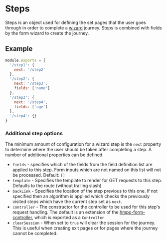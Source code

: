 # Steps

Steps is an object used for defining the set pages that the user goes through in order to complete a [wizard](https://github.com/UKHomeOffice/passports-form-wizard) journey. Steps is combined with fields by the form wizard to create the journey.

## Example

```js
module.exports = {
  '/step1': {
    next: '/step2'
  },
  '/step2': {
    next: '/step3',
    fields: ['name']
  },
  '/step3': {
    next: '/step4',
    fields: ['age']
  },
  '/step4': {}
}
```

### Additional step options

The minimum amount of configuration for a wizard step is the `next` property to determine where the user should be taken after completing a step. A number of additional properties can be defined.

* `fields` - specifies which of the fields from the field definition list are applied to this step. Form inputs which are not named on this list will not be processed. Default: `[]`
* `template` - Specifies the template to render for GET requests to this step. Defaults to the route (without trailing slash)
* `backLink` - Specifies the location of the step previous to this one. If not specified then an algorithm is applied which checks the previously visited steps which have the current step set as `next`.
* `controller` - The constructor for the controller to be used for this step's request handling. The default is an extension of the [hmpo-form-controller](https://www.npmjs.com/package/hmpo-form-controller), which is exported as a `Controller`
* `clearSession` - When set to `true` will clear the session for the journey. This is useful when creating exit pages or for pages where the journey cannot be completed.
